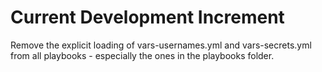 # Current Development Increment

Remove the explicit loading of vars-usernames.yml and vars-secrets.yml from all playbooks - especially the ones in the playbooks folder.
